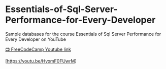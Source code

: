 # Essentials-of-Sql-Server-Performance-for-Every-Developer
Sample databases for the course Essentials of Sql Server Performance for Every Developer on YouTube

[📺 FreeCodeCamp Youtube link](https://youtu.be/HvxmF0FUwrM)

[<https://youtu.be/HvxmF0FUwrM>]
